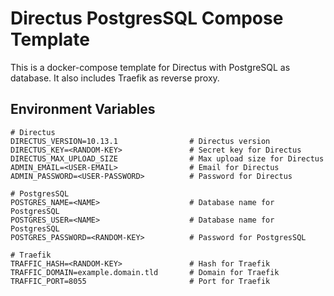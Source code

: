 # Directus PostgresSQL Compose Template
This is a docker-compose template for Directus with PostgreSQL as database. It also includes Traefik as reverse proxy.

## Environment Variables
```env
# Directus
DIRECTUS_VERSION=10.13.1                # Directus version
DIRECTUS_KEY=<RANDOM-KEY>               # Secret key for Directus
DIRECTUS_MAX_UPLOAD_SIZE                # Max upload size for Directus
ADMIN_EMAIL=<USER-EMAIL>                # Email for Directus
ADMIN_PASSWORD=<USER-PASSWORD>          # Password for Directus

# PostgresSQL
POSTGRES_NAME=<NAME>                    # Database name for PostgresSQL
POSTGRES_USER=<NAME>                    # Database name for PostgresSQL
POSTGRES_PASSWORD=<RANDOM-KEY>          # Password for PostgresSQL    

# Traefik
TRAFFIC_HASH=<RANDOM-KEY>               # Hash for Traefik
TRAFFIC_DOMAIN=example.domain.tld       # Domain for Traefik
TRAFFIC_PORT=8055                       # Port for Traefik
```




